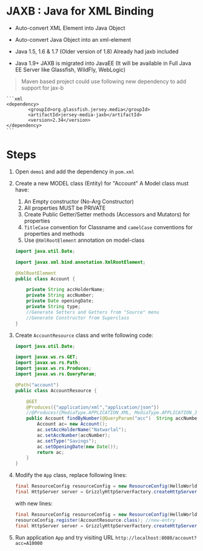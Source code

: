 # JAXB : Java for XML Binding

+ Auto-convert XML Element into Java Object
+ Auto-convert Java Object into an xml-element

+ Java 1.5, 1.6 & 1.7 (Older version of 1.8) Already had jaxb included
+ Java 1.9+ JAXB is migrated into JavaEE (It will be available in Full Java EE Server like Glassfish, WildFly, WebLogic)

> Maven based project could use following new dependency to add support for jax-b

    ```xml
    <dependency>
            <groupId>org.glassfish.jersey.media</groupId>
            <artifactId>jersey-media-jaxb</artifactId>
            <version>2.34</version>
    </dependency>
    ```

# Steps

1. Open `demo1` and add the dependency in `pom.xml`

2. Create a new MODEL class (Entity) for "Account"
    A Model class must have:
    1. An Empty constructor (No-Arg Constructor)
    2. All properties MUST be PRIVATE
    3. Create Public Getter/Setter methods (Accessors and Mutators) for properties
    4. `TitleCase` convention for Classname and `camelCase` conventions for properties and methods
    5. Use `@XmlRootElement` annotation on model-class

    ```java
    import java.util.Date;

    import javax.xml.bind.annotation.XmlRootElement;

    @XmlRootElement
    public class Account {

        private String accHolderName;
        private String accNumber;
        private Date openingDate;
        private String type;
        //Generate Setters and Getters from "Source" menu
        //Generate Constructor from Superclass
    }
    ```

3.  Create `AccountResource` class and write following code:

    ```java
    import java.util.Date;

    import javax.ws.rs.GET;
    import javax.ws.rs.Path;
    import javax.ws.rs.Produces;
    import javax.ws.rs.QueryParam;

    @Path("account")
    public class AccountResource {

        @GET
        @Produces({"application/xml","application/json"})
        //@Produces({MediaType.APPLICATION_XML, MediaType.APPLICATION_JSON} )
        public Account findByNumber(@QueryParam("acc")  String accNumber) {
            Account ac= new Account();
            ac.setAccHolderName("Natwarlal");
            ac.setAccNumber(accNumber);
            ac.setType("Savings");
            ac.setOpeningDate(new Date());
            return ac;
        }
    }

    ```

4. Modify the `App` class, replace following lines:

    ```java
    final ResourceConfig resourceConfig = new ResourceConfig(HelloWorldResource.class);
    final HttpServer server = GrizzlyHttpServerFactory.createHttpServer(BASE_URI, resourceConfig, false);
    ```
    
    with new lines:
    ```java
    final ResourceConfig resourceConfig = new ResourceConfig(HelloWorldResource.class);
    resourceConfig.register(AccountResource.class); //new-entry
    final HttpServer server = GrizzlyHttpServerFactory.createHttpServer(BASE_URI, resourceConfig, false);
    ```

5. Run application `App` and try visiting URL `http://localhost:8080/account?acc=A10000`